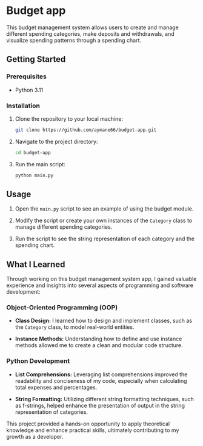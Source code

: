 # Budget app
This budget management system allows users to create and manage different spending categories, make deposits and withdrawals, and visualize spending patterns through a spending chart.

## Getting Started

### Prerequisites

- Python 3.11

### Installation

1. Clone the repository to your local machine:

    ```bash
    git clone https://github.com/aymane66/budget-app.git
    ```

2. Navigate to the project directory:

    ```bash
    cd budget-app
    ```

3. Run the main script:

    ```bash
    python main.py
    ```

## Usage

1. Open the `main.py` script to see an example of using the budget module.

2. Modify the script or create your own instances of the `Category` class to manage different spending categories.

3. Run the script to see the string representation of each category and the spending chart.


## What I Learned

Through working on this budget management system app, I gained valuable experience and insights into several aspects of programming and software development:

### Object-Oriented Programming (OOP)

- **Class Design:** I learned how to design and implement classes, such as the `Category` class, to model real-world entities.

- **Instance Methods:** Understanding how to define and use instance methods allowed me to create a clean and modular code structure.

### Python Development

- **List Comprehensions:** Leveraging list comprehensions improved the readability and conciseness of my code, especially when calculating total expenses and percentages.

- **String Formatting:** Utilizing different string formatting techniques, such as f-strings, helped enhance the presentation of output in the string representation of categories.


This project provided a hands-on opportunity to apply theoretical knowledge and enhance practical skills, ultimately contributing to my growth as a developer.